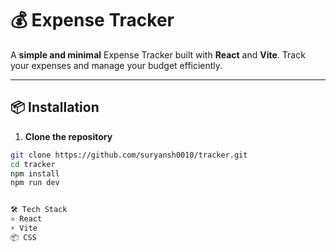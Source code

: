 # 💰 Expense Tracker
 
A **simple and minimal** Expense Tracker built with **React** and **Vite**. Track your expenses and manage your budget efficiently.

---
   
## 📦 Installation 
  
 
1. **Clone the repository**  
```bash
git clone https://github.com/suryansh0010/tracker.git
cd tracker
npm install
npm run dev


🛠️ Tech Stack
⚛️ React
⚡ Vite
📦 CSS
